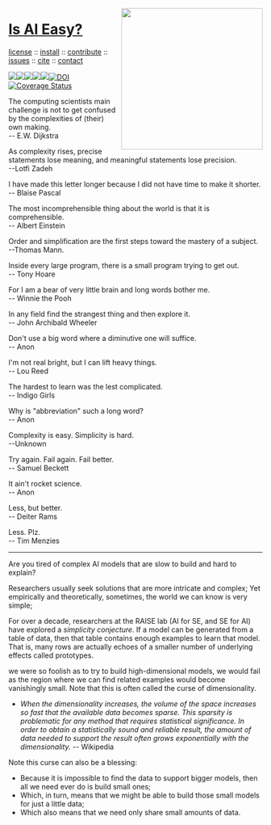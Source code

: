<a name=top><img align=right width=280 src="https://pngimage.net/wp-content/uploads/2019/05/silueta-planetas-png-.png">
<h1><a href="/README.md#top">Is AI Easy?</a></h1> 
<p> <a
href="https://github.com/aiez/eg/blob/master/LICENSE">license</a> :: <a
href="https://github.com/aiez/eg/blob/master/INSTALL.md#top">install</a> :: <a
href="https://github.com/aiez/eg/blob/master/CODE_OF_CONDUCT.md#top">contribute</a> :: <a
href="https://github.com/aiez/eg/issues">issues</a> :: <a
href="https://github.com/aiez/eg/blob/master/CITATION.md#top">cite</a> :: <a
href="https://github.com/aiez/eg/blob/master/CONTACT.md#top">contact</a> </p><p> 
<img src="https://img.shields.io/badge/license-mit-red"><img 
src="https://img.shields.io/badge/language-lua-orange"><img 
src="https://img.shields.io/badge/purpose-ai,se-blueviolet"><img 
src="https://img.shields.io/badge/platform-mac,*nux-informational"><a 
     href="https://travis-ci.org/github/sehero/lua"><img 
src="https://travis-ci.org/aiez/eg.svg?branch=master"></a><a 
     href="https://zenodo.org/badge/latestdoi/263210595"><img 
src="https://zenodo.org/badge/263210595.svg" alt="DOI"></a><a 
     href='https://coveralls.io/github/aiez/lua?branch=master'><img i
src='https://coveralls.io/repos/github/aiez/eg/badge.svg?branch=master' alt='Coverage Status' /></a></p>


The computing scientists main challenge is not to get confused by the complexities of (their) own making.    
-- E.W. Dijkstra

As complexity rises, precise statements lose meaning, and meaningful statements lose precision.   
--Lotfi Zadeh

I have made this letter longer because I did not have time to make it shorter.   
-- Blaise Pascal 

The most incomprehensible thing about the world is that it is comprehensible.   
-- Albert Einstein

Order and simplification are the first steps toward the mastery of a subject.   
--Thomas Mann.

Inside every large program, there is a small program trying to get out.  
-- Tony Hoare

For I am a bear of very little brain and long words bother me.   
-- Winnie the Pooh


In any field find the strangest thing and then  explore it.   
-- John Archibald Wheeler


Don't use a big word where a diminutive one will suffice.  
-- Anon


I'm not real bright, but I can lift heavy things.   
-- Lou Reed

The hardest to learn was the lest complicated.  
-- Indigo Girls

Why is "abbreviation" such a long word?   
-- Anon

Complexity is easy. Simplicity is hard.  
--Unknown

Try again. Fail again. Fail better.  
-- Samuel Beckett

It ain't rocket science.   
-- Anon

Less, but better.  
-- Deiter Rams

Less. Plz.   
-- Tim Menzies

----------
Are you tired of complex AI models that are slow to build and hard to explain?

Researchers usually seek solutions that are more intricate and complex;
Yet empirically and theoretically, sometimes, the world we can know is very simple;

For over a decade, researchers at the RAISE lab (AI for SE, and SE for AI) have explored a
_simplicity conjecture_. 
If a model can be generated from a table of data, then that table contains enough examples to learn that model.
That is, many rows are actually echoes of a smaller number of underlying effects called prototypes.

we were so foolish as to try to build high-dimensional models, we would fail as the region where we can find related examples would become vanishingly small. Note that this is often called the curse of dimensionality.

- <em>When the dimensionality increases, the volume of the space increases so
 fast that the available data becomes sparse. This sparsity is problematic for any 
method that requires statistical significance. In order to obtain a statistically 
sound and reliable result, the amount of data needed to support the result often grows
 exponentially with the dimensionality.</em> -- Wikipedia

Note this curse can also be a blessing:

- Because it is impossible to find the data to support bigger models, then all we need ever do is build small ones;
- Which, in turn, means that we might be able to build those small models for just a little data;
- Which also means that we need only share small amounts of data.




